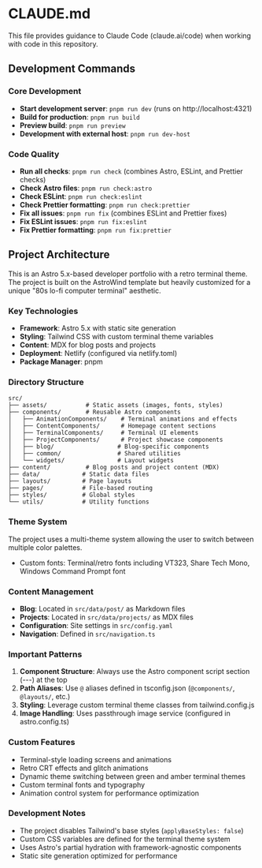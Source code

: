 # CLAUDE.md

This file provides guidance to Claude Code (claude.ai/code) when working with code in this repository.

## Development Commands

### Core Development
- **Start development server**: `pnpm run dev` (runs on http://localhost:4321)
- **Build for production**: `pnpm run build`
- **Preview build**: `pnpm run preview`
- **Development with external host**: `pnpm run dev-host`

### Code Quality
- **Run all checks**: `pnpm run check` (combines Astro, ESLint, and Prettier checks)
- **Check Astro files**: `pnpm run check:astro`
- **Check ESLint**: `pnpm run check:eslint`
- **Check Prettier formatting**: `pnpm run check:prettier`
- **Fix all issues**: `pnpm run fix` (combines ESLint and Prettier fixes)
- **Fix ESLint issues**: `pnpm run fix:eslint`
- **Fix Prettier formatting**: `pnpm run fix:prettier`

## Project Architecture

This is an Astro 5.x-based developer portfolio with a retro terminal theme. The project is built on the AstroWind template but heavily customized for a unique "80s lo-fi computer terminal" aesthetic.

### Key Technologies
- **Framework**: Astro 5.x with static site generation
- **Styling**: Tailwind CSS with custom terminal theme variables
- **Content**: MDX for blog posts and projects
- **Deployment**: Netlify (configured via netlify.toml)
- **Package Manager**: pnpm

### Directory Structure
```
src/
├── assets/           # Static assets (images, fonts, styles)
├── components/       # Reusable Astro components
│   ├── AnimationComponents/    # Terminal animations and effects
│   ├── ContentComponents/      # Homepage content sections
│   ├── TerminalComponents/     # Terminal UI elements
│   ├── ProjectComponents/      # Project showcase components
│   ├── blog/                  # Blog-specific components
│   ├── common/                # Shared utilities
│   └── widgets/               # Layout widgets
├── content/          # Blog posts and project content (MDX)
├── data/            # Static data files
├── layouts/         # Page layouts
├── pages/           # File-based routing
├── styles/          # Global styles
└── utils/           # Utility functions
```

### Theme System
The project uses a multi-theme system allowing the user to switch between multiple color palettes.
- Custom fonts: Terminal/retro fonts including VT323, Share Tech Mono, Windows Command Prompt font

### Content Management
- **Blog**: Located in `src/data/post/` as Markdown files
- **Projects**: Located in `src/data/projects/` as MDX files
- **Configuration**: Site settings in `src/config.yaml`
- **Navigation**: Defined in `src/navigation.ts`

### Important Patterns
1. **Component Structure**: Always use the Astro component script section (---) at the top
2. **Path Aliases**: Use `@` aliases defined in tsconfig.json (`@components/`, `@layouts/`, etc.)
3. **Styling**: Leverage custom terminal theme classes from tailwind.config.js
4. **Image Handling**: Uses passthrough image service (configured in astro.config.ts)

### Custom Features
- Terminal-style loading screens and animations
- Retro CRT effects and glitch animations
- Dynamic theme switching between green and amber terminal themes
- Custom terminal fonts and typography
- Animation control system for performance optimization

### Development Notes
- The project disables Tailwind's base styles (`applyBaseStyles: false`)
- Custom CSS variables are defined for the terminal theme system
- Uses Astro's partial hydration with framework-agnostic components
- Static site generation optimized for performance